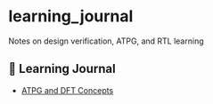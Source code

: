# learning_journal
Notes on design verification, ATPG, and RTL learning

## 📄 Learning Journal
- [ATPG and DFT Concepts](./learning-atpg.md)
